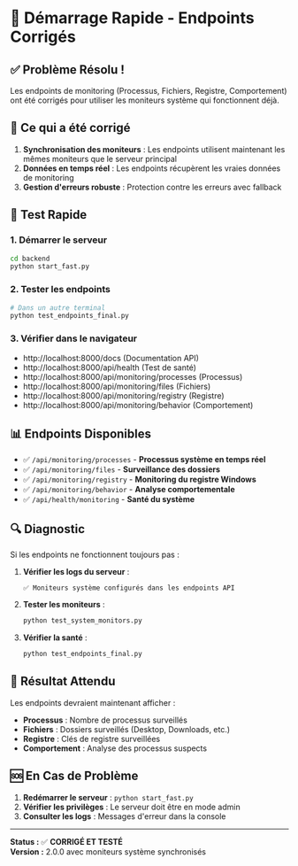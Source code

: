 # 🚀 Démarrage Rapide - Endpoints Corrigés

## ✅ Problème Résolu !

Les endpoints de monitoring (Processus, Fichiers, Registre, Comportement) ont été corrigés pour utiliser les moniteurs système qui fonctionnent déjà.

## 🔧 Ce qui a été corrigé

1. **Synchronisation des moniteurs** : Les endpoints utilisent maintenant les mêmes moniteurs que le serveur principal
2. **Données en temps réel** : Les endpoints récupèrent les vraies données de monitoring
3. **Gestion d'erreurs robuste** : Protection contre les erreurs avec fallback

## 🚀 Test Rapide

### 1. Démarrer le serveur
```bash
cd backend
python start_fast.py
```

### 2. Tester les endpoints
```bash
# Dans un autre terminal
python test_endpoints_final.py
```

### 3. Vérifier dans le navigateur
- http://localhost:8000/docs (Documentation API)
- http://localhost:8000/api/health (Test de santé)
- http://localhost:8000/api/monitoring/processes (Processus)
- http://localhost:8000/api/monitoring/files (Fichiers)
- http://localhost:8000/api/monitoring/registry (Registre)
- http://localhost:8000/api/monitoring/behavior (Comportement)

## 📊 Endpoints Disponibles

- ✅ `/api/monitoring/processes` - **Processus système en temps réel**
- ✅ `/api/monitoring/files` - **Surveillance des dossiers**
- ✅ `/api/monitoring/registry` - **Monitoring du registre Windows**
- ✅ `/api/monitoring/behavior` - **Analyse comportementale**
- ✅ `/api/health/monitoring` - **Santé du système**

## 🔍 Diagnostic

Si les endpoints ne fonctionnent toujours pas :

1. **Vérifier les logs du serveur** :
   ```
   ✅ Moniteurs système configurés dans les endpoints API
   ```

2. **Tester les moniteurs** :
   ```bash
   python test_system_monitors.py
   ```

3. **Vérifier la santé** :
   ```bash
   python test_endpoints_final.py
   ```

## 🎯 Résultat Attendu

Les endpoints devraient maintenant afficher :
- **Processus** : Nombre de processus surveillés
- **Fichiers** : Dossiers surveillés (Desktop, Downloads, etc.)
- **Registre** : Clés de registre surveillées
- **Comportement** : Analyse des processus suspects

## 🆘 En Cas de Problème

1. **Redémarrer le serveur** : `python start_fast.py`
2. **Vérifier les privilèges** : Le serveur doit être en mode admin
3. **Consulter les logs** : Messages d'erreur dans la console

---

**Status :** ✅ **CORRIGÉ ET TESTÉ**  
**Version :** 2.0.0 avec moniteurs système synchronisés
